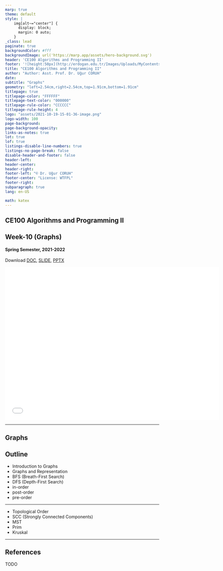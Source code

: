 ```yaml
---
marp: true
theme: default
style: |
    img[alt~="center"] {
      display: block;
      margin: 0 auto;
    }
_class: lead
paginate: true
backgroundColor: #fff
backgroundImage: url('https://marp.app/assets/hero-background.svg')
header: 'CE100 Algorithms and Programming II'
footer: '![height:50px](http://erdogan.edu.tr/Images/Uploads/MyContents/L_379-20170718142719217230.jpg) RTEU CE100 Week-10'
title: "CE100 Algorithms and Programming II"
author: "Author: Asst. Prof. Dr. Uğur CORUH"
date:
subtitle: "Graphs"
geometry: "left=2.54cm,right=2.54cm,top=1.91cm,bottom=1.91cm"
titlepage: true
titlepage-color: "FFFFFF"
titlepage-text-color: "000000"
titlepage-rule-color: "CCCCCC"
titlepage-rule-height: 4
logo: "assets/2021-10-19-15-01-36-image.png"
logo-width: 100 
page-background:
page-background-opacity:
links-as-notes: true
lot: true
lof: true
listings-disable-line-numbers: true
listings-no-page-break: false
disable-header-and-footer: false
header-left:
header-center:
header-right:
footer-left: "© Dr. Uğur CORUH"
footer-center: "License: WTFPL"
footer-right:
subparagraph: true
lang: en-US 

math: katex
---
```


<!-- _backgroundColor: aquq -->

<!-- _color: orange -->

<!-- paginate: false -->

## CE100 Algorithms and Programming II

## Week-10 (Graphs)

#### Spring Semester, 2021-2022

Download [DOC](ce100-week-10-graphs.en.md_doc.pdf), [SLIDE](ce100-week-10-graphs.en.md_slide.pdf), [PPTX](ce100-week-10-graphs.en.md_slide.pptx)

<iframe width=700, height=500 frameBorder=0 src="../ce100-week-10-graphs.en.md_slide.html"></iframe>

---

<!-- paginate: true -->

## Graphs

## Outline
 - Introduction to Graphs
 - Graphs and Representation
 - BFS (Breath-First Search) 
 - DFS (Depth-First Search) 
  - in-order 
  - post-order 
  - pre-order 

---

 - Topological Order 
 - SCC (Strongly Connected Components) 
 - MST 
  - Prim 
  - Kruskal 

---

## References

TODO
